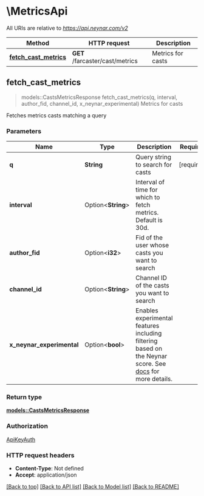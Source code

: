 # \MetricsApi

All URIs are relative to *https://api.neynar.com/v2*

Method | HTTP request | Description
------------- | ------------- | -------------
[**fetch_cast_metrics**](MetricsApi.md#fetch_cast_metrics) | **GET** /farcaster/cast/metrics | Metrics for casts



## fetch_cast_metrics

> models::CastsMetricsResponse fetch_cast_metrics(q, interval, author_fid, channel_id, x_neynar_experimental)
Metrics for casts

Fetches metrics casts matching a query

### Parameters


Name | Type | Description  | Required | Notes
------------- | ------------- | ------------- | ------------- | -------------
**q** | **String** | Query string to search for casts | [required] |
**interval** | Option<**String**> | Interval of time for which to fetch metrics. Default is 30d. |  |
**author_fid** | Option<**i32**> | Fid of the user whose casts you want to search |  |
**channel_id** | Option<**String**> | Channel ID of the casts you want to search |  |
**x_neynar_experimental** | Option<**bool**> | Enables experimental features including filtering based on the Neynar score. See [docs](https://neynar.notion.site/Experimental-Features-1d2655195a8b80eb98b4d4ae7b76ae4a) for more details. |  |[default to false]

### Return type

[**models::CastsMetricsResponse**](CastsMetricsResponse.md)

### Authorization

[ApiKeyAuth](../README.md#ApiKeyAuth)

### HTTP request headers

- **Content-Type**: Not defined
- **Accept**: application/json

[[Back to top]](#) [[Back to API list]](../README.md#documentation-for-api-endpoints) [[Back to Model list]](../README.md#documentation-for-models) [[Back to README]](../README.md)

